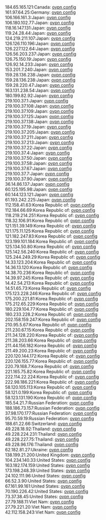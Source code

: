 184.65.165.121:Canada: [ovpn config](vpn/184_65_165_121.ovpn)  
161.97.64.25:Germany: [ovpn config](vpn/161_97_64_25.ovpn)  
106.166.161.3:Japan: [ovpn config](vpn/106_166_161_3.ovpn)  
106.180.102.77:Japan: [ovpn config](vpn/106_180_102_77.ovpn)  
118.16.147.131:Japan: [ovpn config](vpn/118_16_147_131.ovpn)  
119.24.28.44:Japan: [ovpn config](vpn/119_24_28_44.ovpn)  
124.219.211.107:Japan: [ovpn config](vpn/124_219_211_107.ovpn)  
126.126.110.196:Japan: [ovpn config](vpn/126_126_110_196.ovpn)  
126.227.122.64:Japan: [ovpn config](vpn/126_227_122_64.ovpn)  
126.56.203.237:Japan: [ovpn config](vpn/126_56_203_237.ovpn)  
126.75.150.19:Japan: [ovpn config](vpn/126_75_150_19.ovpn)  
126.92.14.233:Japan: [ovpn config](vpn/126_92_14_233.ovpn)  
153.201.7.240:Japan: [ovpn config](vpn/153_201_7_240.ovpn)  
159.28.136.238:Japan: [ovpn config](vpn/159_28_136_238.ovpn)  
159.28.136.238:Japan: [ovpn config](vpn/159_28_136_238.ovpn)  
159.28.220.47:Japan: [ovpn config](vpn/159_28_220_47.ovpn)  
163.131.238.54:Japan: [ovpn config](vpn/163_131_238_54.ovpn)  
180.199.82.92:Japan: [ovpn config](vpn/180_199_82_92.ovpn)  
219.100.37.1:Japan: [ovpn config](vpn/219_100_37_1.ovpn)  
219.100.37.108:Japan: [ovpn config](vpn/219_100_37_108.ovpn)  
219.100.37.109:Japan: [ovpn config](vpn/219_100_37_109.ovpn)  
219.100.37.125:Japan: [ovpn config](vpn/219_100_37_125.ovpn)  
219.100.37.138:Japan: [ovpn config](vpn/219_100_37_138.ovpn)  
219.100.37.19:Japan: [ovpn config](vpn/219_100_37_19.ovpn)  
219.100.37.205:Japan: [ovpn config](vpn/219_100_37_205.ovpn)  
219.100.37.211:Japan: [ovpn config](vpn/219_100_37_211.ovpn)  
219.100.37.213:Japan: [ovpn config](vpn/219_100_37_213.ovpn)  
219.100.37.22:Japan: [ovpn config](vpn/219_100_37_22.ovpn)  
219.100.37.4:Japan: [ovpn config](vpn/219_100_37_4.ovpn)  
219.100.37.50:Japan: [ovpn config](vpn/219_100_37_50.ovpn)  
219.100.37.58:Japan: [ovpn config](vpn/219_100_37_58.ovpn)  
219.100.37.67:Japan: [ovpn config](vpn/219_100_37_67.ovpn)  
219.100.37.7:Japan: [ovpn config](vpn/219_100_37_7.ovpn)  
219.100.37.90:Japan: [ovpn config](vpn/219_100_37_90.ovpn)  
36.14.86.137:Japan: [ovpn config](vpn/36_14_86_137.ovpn)  
60.125.195.98:Japan: [ovpn config](vpn/60_125_195_98.ovpn)  
60.144.123.121:Japan: [ovpn config](vpn/60_144_123_121.ovpn)  
61.193.242.225:Japan: [ovpn config](vpn/61_193_242_225.ovpn)  
112.158.41.63:Korea Republic of: [ovpn config](vpn/112_158_41_63.ovpn)  
112.184.66.69:Korea Republic of: [ovpn config](vpn/112_184_66_69.ovpn)  
118.219.214.251:Korea Republic of: [ovpn config](vpn/118_219_214_251.ovpn)  
118.32.106.91:Korea Republic of: [ovpn config](vpn/118_32_106_91.ovpn)  
121.151.39.149:Korea Republic of: [ovpn config](vpn/121_151_39_149.ovpn)  
121.175.11.125:Korea Republic of: [ovpn config](vpn/121_175_11_125.ovpn)  
121.182.247.83:Korea Republic of: [ovpn config](vpn/121_182_247_83.ovpn)  
123.199.101.184:Korea Republic of: [ovpn config](vpn/123_199_101_184.ovpn)  
125.134.50.80:Korea Republic of: [ovpn config](vpn/125_134_50_80.ovpn)  
125.142.56.240:Korea Republic of: [ovpn config](vpn/125_142_56_240.ovpn)  
125.244.249.29:Korea Republic of: [ovpn config](vpn/125_244_249_29.ovpn)  
14.33.123.204:Korea Republic of: [ovpn config](vpn/14_33_123_204.ovpn)  
14.36.13.120:Korea Republic of: [ovpn config](vpn/14_36_13_120.ovpn)  
14.38.70.236:Korea Republic of: [ovpn config](vpn/14_38_70_236.ovpn)  
14.39.97.245:Korea Republic of: [ovpn config](vpn/14_39_97_245.ovpn)  
14.42.54.213:Korea Republic of: [ovpn config](vpn/14_42_54_213.ovpn)  
14.51.65.73:Korea Republic of: [ovpn config](vpn/14_51_65_73.ovpn)  
175.123.228.246:Korea Republic of: [ovpn config](vpn/175_123_228_246.ovpn)  
175.200.221.81:Korea Republic of: [ovpn config](vpn/175_200_221_81.ovpn)  
175.212.65.229:Korea Republic of: [ovpn config](vpn/175_212_65_229.ovpn)  
180.229.104.77:Korea Republic of: [ovpn config](vpn/180_229_104_77.ovpn)  
180.233.228.2:Korea Republic of: [ovpn config](vpn/180_233_228_2.ovpn)  
202.158.159.247:Korea Republic of: [ovpn config](vpn/202_158_159_247.ovpn)  
210.95.5.67:Korea Republic of: [ovpn config](vpn/210_95_5_67.ovpn)  
211.230.67.15:Korea Republic of: [ovpn config](vpn/211_230_67_15.ovpn)  
211.34.128.220:Korea Republic of: [ovpn config](vpn/211_34_128_220.ovpn)  
211.38.203.66:Korea Republic of: [ovpn config](vpn/211_38_203_66.ovpn)  
211.44.156.182:Korea Republic of: [ovpn config](vpn/211_44_156_182.ovpn)  
211.49.200.23:Korea Republic of: [ovpn config](vpn/211_49_200_23.ovpn)  
220.120.144.172:Korea Republic of: [ovpn config](vpn/220_120_144_172.ovpn)  
220.126.155.77:Korea Republic of: [ovpn config](vpn/220_126_155_77.ovpn)  
220.79.168.7:Korea Republic of: [ovpn config](vpn/220_79_168_7.ovpn)  
221.165.75.82:Korea Republic of: [ovpn config](vpn/221_165_75_82.ovpn)  
222.114.22.224:Korea Republic of: [ovpn config](vpn/222_114_22_224.ovpn)  
222.98.186.221:Korea Republic of: [ovpn config](vpn/222_98_186_221.ovpn)  
58.120.105.113:Korea Republic of: [ovpn config](vpn/58_120_105_113.ovpn)  
58.121.0.199:Korea Republic of: [ovpn config](vpn/58_121_0_199.ovpn)  
58.123.131.190:Korea Republic of: [ovpn config](vpn/58_123_131_190.ovpn)  
185.54.21.7:Russian Federation: [ovpn config](vpn/185_54_21_7.ovpn)  
188.186.73.157:Russian Federation: [ovpn config](vpn/188_186_73_157.ovpn)  
37.98.170.177:Russian Federation: [ovpn config](vpn/37_98_170_177.ovpn)  
95.70.59.19:Russian Federation: [ovpn config](vpn/95_70_59_19.ovpn)  
188.61.22.66:Switzerland: [ovpn config](vpn/188_61_22_66.ovpn)  
49.228.18.92:Thailand: [ovpn config](vpn/49_228_18_92.ovpn)  
49.228.224.231:Thailand: [ovpn config](vpn/49_228_224_231.ovpn)  
49.228.227.75:Thailand: [ovpn config](vpn/49_228_227_75.ovpn)  
49.228.96.176:Thailand: [ovpn config](vpn/49_228_96_176.ovpn)  
62.182.81.27:Ukraine: [ovpn config](vpn/62_182_81_27.ovpn)  
138.199.21.200:United Kingdom: [ovpn config](vpn/138_199_21_200.ovpn)  
104.234.140.33:United States: [ovpn config](vpn/104_234_140_33.ovpn)  
163.182.174.159:United States: [ovpn config](vpn/163_182_174_159.ovpn)  
173.198.248.39:United States: [ovpn config](vpn/173_198_248_39.ovpn)  
24.102.111.96:United States: [ovpn config](vpn/24_102_111_96.ovpn)  
66.52.3.90:United States: [ovpn config](vpn/66_52_3_90.ovpn)  
67.161.99.161:United States: [ovpn config](vpn/67_161_99_161.ovpn)  
70.190.226.42:United States: [ovpn config](vpn/70_190_226_42.ovpn)  
73.37.38.45:United States: [ovpn config](vpn/73_37_38_45.ovpn)  
27.79.188.11:Viet Nam: [ovpn config](vpn/27_79_188_11.ovpn)  
27.79.221.20:Viet Nam: [ovpn config](vpn/27_79_221_20.ovpn)  
42.112.158.243:Viet Nam: [ovpn config](vpn/42_112_158_243.ovpn)  
